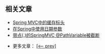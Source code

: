 ## 相关文章

+ [Spring MVC中的缓存标头](docs/SpringMVC中的缓存标头.md)
+ [在Spring中使用日期参数](docs/在Spring中使用日期参数.md)
+ [带点(.)的SpringMVC @PathVariable被截断](docs/带点(.)的SpringMVC-@PathVariable被截断.md)

- 更多文章： [[<-- prev]](../spring-mvc-java-1/README.md)